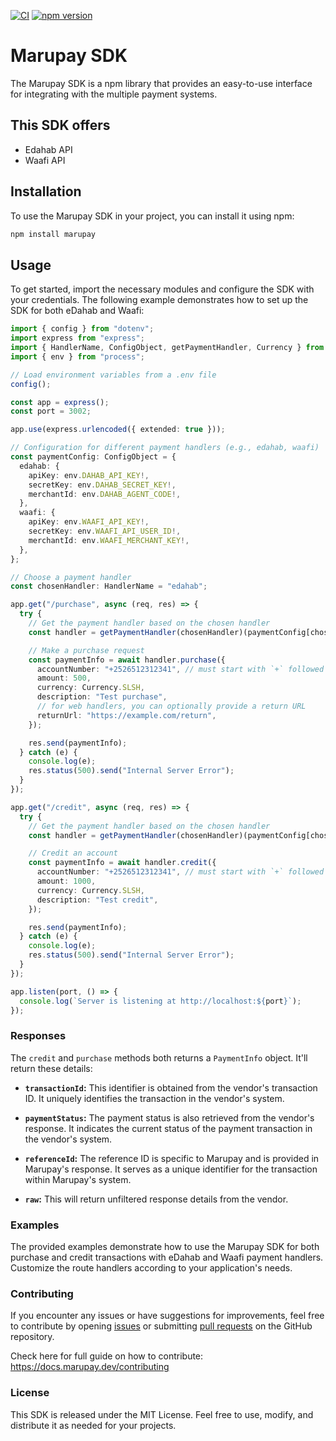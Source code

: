 [![CI](https://github.com/iamshabell/marupay/actions/workflows/main.yml/badge.svg)](https://github.com/iamshabell/marupay/actions/workflows/main.yml) [![npm version](https://img.shields.io/npm/v/marupay.svg?color=0c0)](https://www.npmjs.com/package/marupay)

# Marupay SDK

The Marupay SDK is a npm library that provides an easy-to-use interface for integrating with the multiple payment systems.

## This SDK offers

- Edahab API
- Waafi API

## Installation

To use the Marupay SDK in your project, you can install it using npm:

```sh
npm install marupay
```

## Usage

To get started, import the necessary modules and configure the SDK with your credentials. The following example demonstrates how to set up the SDK for both eDahab and Waafi:

```typescript
import { config } from "dotenv";
import express from "express";
import { HandlerName, ConfigObject, getPaymentHandler, Currency } from "marupay";
import { env } from "process";

// Load environment variables from a .env file
config();

const app = express();
const port = 3002;

app.use(express.urlencoded({ extended: true }));

// Configuration for different payment handlers (e.g., edahab, waafi)
const paymentConfig: ConfigObject = {
  edahab: {
    apiKey: env.DAHAB_API_KEY!,
    secretKey: env.DAHAB_SECRET_KEY!,
    merchantId: env.DAHAB_AGENT_CODE!,
  },
  waafi: {
    apiKey: env.WAAFI_API_KEY!,
    secretKey: env.WAAFI_API_USER_ID!,
    merchantId: env.WAAFI_MERCHANT_KEY!,
  },
};

// Choose a payment handler
const chosenHandler: HandlerName = "edahab";

app.get("/purchase", async (req, res) => {
  try {
    // Get the payment handler based on the chosen handler
    const handler = getPaymentHandler(chosenHandler)(paymentConfig[chosenHandler]!);

    // Make a purchase request
    const paymentInfo = await handler.purchase({
      accountNumber: "+2526512312341", // must start with `+` followed by country code
      amount: 500,
      currency: Currency.SLSH,
      description: "Test purchase",
      // for web handlers, you can optionally provide a return URL
      returnUrl: "https://example.com/return",
    });

    res.send(paymentInfo);
  } catch (e) {
    console.log(e);
    res.status(500).send("Internal Server Error");
  }
});

app.get("/credit", async (req, res) => {
  try {
    // Get the payment handler based on the chosen handler
    const handler = getPaymentHandler(chosenHandler)(paymentConfig[chosenHandler]!);

    // Credit an account
    const paymentInfo = await handler.credit({
      accountNumber: "+2526512312341", // must start with `+` followed by country code
      amount: 1000,
      currency: Currency.SLSH,
      description: "Test credit",
    });

    res.send(paymentInfo);
  } catch (e) {
    console.log(e);
    res.status(500).send("Internal Server Error");
  }
});

app.listen(port, () => {
  console.log(`Server is listening at http://localhost:${port}`);
});
```

### Responses

The `credit` and `purchase` methods both returns a `PaymentInfo` object. It'll return these details:

- **`transactionId`:** This identifier is obtained from the vendor's transaction ID. It uniquely identifies the transaction in the vendor's system.

- **`paymentStatus`:** The payment status is also retrieved from the vendor's response. It indicates the current status of the payment transaction in the vendor's system.

- **`referenceId`:** The reference ID is specific to Marupay and is provided in Marupay's response. It serves as a unique identifier for the transaction within Marupay's system.

- **`raw`:** This will return unfiltered response details from the vendor.

### Examples

The provided examples demonstrate how to use the Marupay SDK for both purchase and credit transactions with eDahab and Waafi payment handlers. Customize the route handlers according to your application's needs.

### Contributing

If you encounter any issues or have suggestions for improvements, feel free to contribute by opening [issues]('https://github.com/iamshabell/marupay/issues') or submitting [pull requests]('https://github.com/iamshabell/marupay/pulls') on the GitHub repository.

Check here for full guide on how to contribute: https://docs.marupay.dev/contributing

### License

This SDK is released under the MIT License. Feel free to use, modify, and distribute it as needed for your projects.
